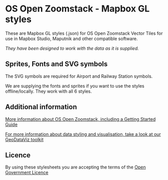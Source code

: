 # OS Open Zoomstack - Mapbox GL styles

These are Mapbox GL styles (.json) for OS Open Zoomstack Vector Tiles for use in Mapbox Studio, Maputnik and other compatible software.

*They have been designed to work with the data as it is supplied.*

## Sprites, Fonts and SVG symbols

The SVG symbols are required for Airport and Railway Station symbols.

We are supplying the fonts and sprites if you want to use the styles offline/locally. They work with all 6 styles.

## Additional information

[More information about OS Open Zoomstack, including a Getting Started Guide](http://www.ordnancesurvey.co.uk/business-and-government/products/os-open-zoomstack.html)

[For more information about data styling and visualisation, take a look at our GeoDataViz toolkit](https://github.com/OrdnanceSurvey/GeoDataViz-Toolkit)

## Licence

By using these stylesheets you are accepting the terms of the [Open Government Licence](http://www.nationalarchives.gov.uk/doc/open-government-licence/)
